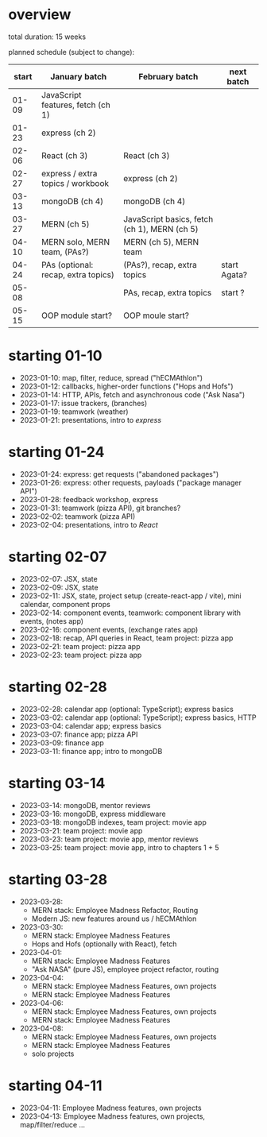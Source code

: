 # overview

total duration: 15 weeks

planned schedule (subject to change):

| start | January batch                       | February batch                               | next batch   |
| ----- | ----------------------------------- | -------------------------------------------- | ------------ |
| 01-09 | JavaScript features, fetch (ch 1)   |                                              |              |
| 01-23 | express (ch 2)                      |                                              |              |
| 02-06 | React (ch 3)                        | React (ch 3)                                 |              |
| 02-27 | express / extra topics / workbook   | express (ch 2)                               |              |
| 03-13 | mongoDB (ch 4)                      | mongoDB (ch 4)                               |              |
| 03-27 | MERN (ch 5)                         | JavaScript basics, fetch (ch 1), MERN (ch 5) |              |
| 04-10 | MERN solo, MERN team, (PAs?)        | MERN (ch 5), MERN team                       |              |
| 04-24 | PAs (optional: recap, extra topics) | (PAs?), recap, extra topics                  | start Agata? |
| 05-08 |                                     | PAs, recap, extra topics                     | start ?      |
| 05-15 | OOP module start?                   | OOP moule start?                             |              |

# starting 01-10

- 2023-01-10: map, filter, reduce, spread ("hECMAthlon")
- 2023-01-12: callbacks, higher-order functions ("Hops and Hofs")
- 2023-01-14: HTTP, APIs, fetch and asynchronous code ("Ask Nasa")
- 2023-01-17: issue trackers, (branches)
- 2023-01-19: teamwork (weather)
- 2023-01-21: presentations, intro to _express_

# starting 01-24

- 2023-01-24: express: get requests ("abandoned packages")
- 2023-01-26: express: other requests, payloads ("package manager API")
- 2023-01-28: feedback workshop, express
- 2023-01-31: teamwork (pizza API), git branches?
- 2023-02-02: teamwork (pizza API)
- 2023-02-04: presentations, intro to _React_

# starting 02-07

- 2023-02-07: JSX, state
- 2023-02-09: JSX, state
- 2023-02-11: JSX, state, project setup (create-react-app / vite), mini calendar, component props
- 2023-02-14: component events, teamwork: component library with events, (notes app)
- 2023-02-16: component events, (exchange rates app)
- 2023-02-18: recap, API queries in React, team project: pizza app
- 2023-02-21: team project: pizza app
- 2023-02-23: team project: pizza app

# starting 02-28

- 2023-02-28: calendar app (optional: TypeScript); express basics
- 2023-03-02: calendar app (optional: TypeScript); express basics, HTTP
- 2023-03-04: calendar app; express basics
- 2023-03-07: finance app; pizza API
- 2023-03-09: finance app
- 2023-03-11: finance app; intro to mongoDB

# starting 03-14

- 2023-03-14: mongoDB, mentor reviews
- 2023-03-16: mongoDB, express middleware
- 2023-03-18: mongoDB indexes, team project: movie app
- 2023-03-21: team project: movie app
- 2023-03-23: team project: movie app, mentor reviews
- 2023-03-25: team project: movie app, intro to chapters 1 + 5

# starting 03-28

- 2023-03-28:
  - MERN stack: Employee Madness Refactor, Routing
  - Modern JS: new features around us / hECMAthlon
- 2023-03-30:
  - MERN stack: Employee Madness Features
  - Hops and Hofs (optionally with React), fetch
- 2023-04-01:
  - MERN stack: Employee Madness Features
  - "Ask NASA" (pure JS), employee project refactor, routing
- 2023-04-04:
  - MERN stack: Employee Madness Features, own projects
  - MERN stack: Employee Madness Features
- 2023-04-06:
  - MERN stack: Employee Madness Features, own projects
  - MERN stack: Employee Madness Features
- 2023-04-08:
  - MERN stack: Employee Madness Features, own projects
  - MERN stack: Employee Madness Features
  - solo projects

# starting 04-11

- 2023-04-11: Employee Madness features, own projects
- 2023-04-13: Employee Madness features, own projects, map/filter/reduce ...
